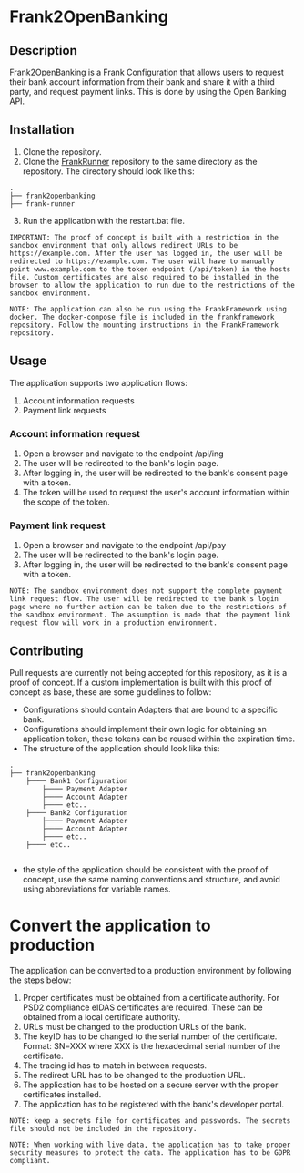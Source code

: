 # Frank2OpenBanking

## Description
Frank2OpenBanking is a Frank Configuration that allows users to request their bank account information from their bank and share it with a third party, and request payment links. This is done by using the Open Banking API.

## Installation
1. Clone the repository.
2. Clone the [FrankRunner](https://github.com/ibissource/frank-runner) repository to the same directory as the repository. The directory should look like this:
```
.
├── frank2openbanking
├── frank-runner
```
3. Run the application with the restart.bat file.
```
IMPORTANT: The proof of concept is built with a restriction in the sandbox environment that only allows redirect URLs to be https://example.com. After the user has logged in, the user will be redirected to https://example.com. The user will have to manually point www.example.com to the token endpoint (/api/token) in the hosts file. Custom certificates are also required to be installed in the browser to allow the application to run due to the restrictions of the sandbox environment.
```

```
NOTE: The application can also be run using the FrankFramework using docker. The docker-compose file is included in the frankframework repository. Follow the mounting instructions in the FrankFramework repository.
```

## Usage
The application supports two application flows:
1. Account information requests
2. Payment link requests
### Account information request
1. Open a browser and navigate to the endpoint /api/ing
2. The user will be redirected to the bank's login page.
3. After logging in, the user will be redirected to the bank's consent page with a token.
5. The token will be used to request the user's account information within the scope of the token.
### Payment link request
1. Open a browser and navigate to the endpoint /api/pay
2. The user will be redirected to the bank's login page.
3. After logging in, the user will be redirected to the bank's consent page with a token.

```
NOTE: The sandbox environment does not support the complete payment link request flow. The user will be redirected to the bank's login page where no further action can be taken due to the restrictions of the sandbox environment. The assumption is made that the payment link request flow will work in a production environment.
```

## Contributing
Pull requests are currently not being accepted for this repository, as it is a proof of concept.
If a custom implementation is built with this proof of concept as base, these are some guidelines to follow:
* Configurations should contain Adapters that are bound to a specific bank.
* Configurations should implement their own logic for obtaining an application token, these tokens can be reused within the expiration time.
* The structure of the application should look like this:
```
.
├── frank2openbanking
    ├──── Bank1 Configuration
        ├──── Payment Adapter
        ├──── Account Adapter
        ├──── etc..
    ├──── Bank2 Configuration
        ├──── Payment Adapter
        ├──── Account Adapter
        ├──── etc..
    ├──── etc..
    
```
* the style of the application should be consistent with the proof of concept, use the same naming conventions and structure, and avoid using abbreviations for variable names.




# Convert the application to production
The application can be converted to a production environment by following the steps below:
1. Proper certificates must be obtained from a certificate authority. For PSD2 compliance eIDAS certificates are required. These can be obtained from a local certificate authority.
2. URLs must be changed to the production URLs of the bank.
3. The keyID has to be changed to the serial number of the certificate. Format: SN=XXX where XXX is the hexadecimal serial number of the certificate.
4. The tracing id has to match in between requests.
5. The redirect URL has to be changed to the production URL.
6. The application has to be hosted on a secure server with the proper certificates installed.
7. The application has to be registered with the bank's developer portal.

```
NOTE: keep a secrets file for certificates and passwords. The secrets file should not be included in the repository.
```

```
NOTE: When working with live data, the application has to take proper security measures to protect the data. The application has to be GDPR compliant.
```
